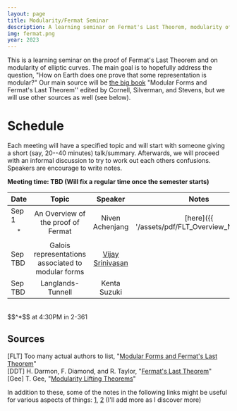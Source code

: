 ```yaml
---
layout: page
title: Modularity/Fermat Seminar
description: A learning seminar on Fermat's Last Theorem, modularity of (semistable) elliptic curves, and whatever other related topics come up.
img: fermat.png
year: 2023
---
```


This is a learning seminar on the proof of Fermat's Last Theorem and on modularity of elliptic curves. The main goal is to hopefully address the question, "How on Earth does one prove that some representation is modular?" Our main source will be [the big book](https://link.springer.com/book/10.1007/978-1-4612-1974-3) "Modular Forms and Fermat's Last Theorem'' edited by Cornell, Silverman, and Stevens, but we will use other sources as well (see below).

# Schedule 
Each meeting will have a specified topic and will start with someone giving a short (say, 20--40 minutes) talk/summary. Afterwards, we will proceed with an informal discussion to try to work out each others confusions. Speakers are encourage to write notes.

<b>Meeting time: TBD (Will fix a regular time once the semester starts)</b>

|Date| Topic | Speaker| Notes | References
|:----| :----: | :----:| :----: | ----: |
| Sep 1$$^*$$ | An Overview of the proof of Fermat | Niven Achenjang | [here]({{ '/assets/pdf/FLT_Overview_Notes.pdf' | relative_url}}) | [FLT, Chap 1]
| Sep TBD | Galois representations associated to modular forms | [Vijay Srinivasan](https://math.mit.edu/~vijayrs/) |  | 
| Sep TBD | Langlands-Tunnell | Kenta Suzuki |  | [FLT, Chap 6]

<br>
$$^*$$ at 4:30PM in 2-361

## Sources

[FLT] Too many actual authors to list, "[Modular Forms and Fermat's Last Theorem](https://link.springer.com/book/10.1007/978-1-4612-1974-3)"
<br>
[DDT] H. Darmon, F. Diamond, and R. Taylor, "[Fermat's Last Theorem](https://www.math.mcgill.ca/darmon/pub/Articles/Expository/05.DDT/paper.pdf)"
<br>
[Gee] T. Gee, "[Modularity Lifting Theorems](https://arxiv.org/abs/2202.05818)"

In addition to these, some of the notes in the following links might be useful for various aspects of things: [1](http://virtualmath1.stanford.edu/~conrad/modseminar/), [2](https://wstein.org/papers/serre/ribet-stein.pdf)
(I'll add more as I discover more)
